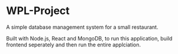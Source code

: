# WPL-Project

A simple database management system for a small restaurant.

Built with Node.js, React and MongoDB, to run this application, build frontend seperately and then run the entire applciation.
